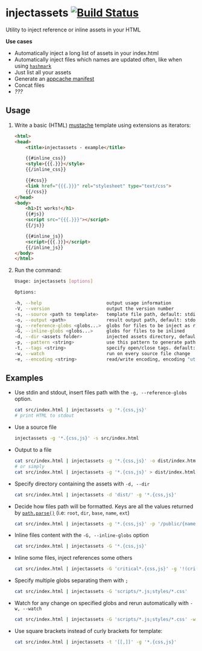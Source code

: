 # injectassets [![Build Status](https://travis-ci.org/songkick/injectassets.svg)](https://travis-ci.org/songkick/injectassets)

Utility to inject reference or inline assets in your HTML

**Use cases**

* Automatically inject a long list of assets in your index.html
* Automatically inject files which names are updated often, like when using [`hashmark`](https://github.com/keithamus/hashmark)
* Just list all your assets
* Generate an [appcache manifest](http://www.html5rocks.com/en/tutorials/appcache/beginner/)
* Concat files
* _???_

## Usage

1. Write a basic (HTML) [mustache](http://mustache.github.io/) template using extensions as iterators:

    ```html
    <html>
    <head>
        <title>injectassets - example</title>

        {{#inline_css}}
        <style>{{{.}}}</style>
        {{/inline_css}}

        {{#css}}
        <link href="{{{.}}}" rel="stylesheet" type="text/css">
        {{/css}}
    </head>
    <body>
        <h1>It works!</h1>
        {{#js}}
        <script src="{{{.}}}"></script>
        {{/js}}

        {{#inline_js}}
        <script>{{{.}}}</script>
        {{/inline_js}}
    </body>
    </html>

    ```

1. Run the command:

    ```bash
    Usage: injectassets [options]

    Options:

    -h, --help                        output usage information
    -V, --version                     output the version number
    -s, --source <path to template>   template file path, default: stdin
    -o, --output <path>               result output path, default: stdout
    -g, --reference-globs <globs...>  globs for files to be inject as references
    -G, --inline-globs <globs...>     globs for files to be inlined
    -d, --dir <assets folder>         injected assets directory, default: "./"
    -p, --pattern <string>            use this pattern to generate paths, default {dir}/{base}
    -t, --tags <string>               specify open/close tags. default: "{{,}}"
    -w, --watch                       run on every source file change
    -e, --encoding <string>           read/write encoding, encoding "utf-8"
    ```

## Examples

  * Use stdin and stdout, insert files path with the `-g, --reference-globs` option.

    ```bash
    cat src/index.html | injectassets -g '*.{css,js}'
    # print HTML to stdout
    ```

  * Use a source file

    ```bash
    injectassets -g '*.{css,js}' -s src/index.html
    ```

  * Output to a file

    ```bash
    cat src/index.html | injectassets -g '*.{css,js}' -o dist/index.html
    # or simply
    cat src/index.html | injectassets -g '*.{css,js}' > dist/index.html
    ```

  * Specify directory containing the assets with `-d, --dir`

    ```bash
    cat src/index.html | injectassets -d 'dist/' -g '*.{css,js}'
    ```

  * Decide how files path will be formatted. Keys are all the values returned by [`path.parse()`](https://nodejs.org/api/path.html#path_path_parse_pathstring) (i.e: `root`, `dir`, `base`, `name`, `ext`)

    ```bash
    cat src/index.html | injectassets -g '*.{css,js}' -p '/public/{name}{ext}'
    ```

  * Inline files content with the `-G, --inline-globs` option

    ```bash
    cat src/index.html | injectassets -G '*.{css,js}'
    ```

  * Inline some files, inject references some others

    ```bash
    cat src/index.html | injectassets -G 'critical*.{css,js}' -g '!(critical)*.{css,js}'
    ```

  * Specify multiple globs separating them with `;`

    ```bash
    cat src/index.html | injectassets -G 'scripts/*.js;styles/*.css'
    ```

  * Watch for any change on specified globs and rerun automatically with `-w, --watch`

    ```bash
    cat src/index.html | injectassets -G 'scripts/*.js;styles/*.css' -w -o dist/index.html
    ```

  * Use square brackets instead of curly brackets for template:
    ```bash
    cat src/index.html | injectassets -t '[[,]]' -g '*.{css,js}'
    ```

